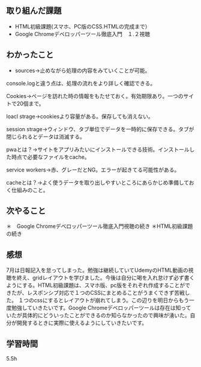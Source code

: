 ## 取り組んだ課題
* HTML初級課題(スマホ、PC版のCSS.HTMLの完成まで）
* Google Chromeデベロッパーツール徹底入門　１.２視聴
## わかったこと
* sources→止めながら処理の内容をみていくことが可能。

console.logと違う点は、処理の流れをより詳しく確認できる。

Cookies→ページを訪れた時の情報をもたせておく。有効期限あり。一つのサイトで20個まで。

loacl strage→cookiesより容量がある。保存しても消えない。

session strage→ウィンドウ、タブ単位でデータを一時的に保存できる。タブが閉じられるとデータは消滅する。

pwaとは？→サイトをアプリみたいにインストールできる技術。インストールした時点で必要なファイルをcache。

service workers→赤、グレーだとNG。エラーが起きてる可能性がある。

cacheとは？→よく使うデータを取り出しやすいところにあらかじめ準備しておく仕組みのこと。
## 次やること
＊　Google Chromeデベロッパーツール徹底入門視聴の続き
＊HTML初級課題の続き
## 感想
7月は日報記入を怠ってしまった。勉強は継続していてUdemyのHTML動画の視聴を終え、gridレイアウトを学びました。今後は自分に喝を入れ怠けず必ず書くようにする。HTML初級課題は、スマホ版、pc版をそれぞれ作成することができたが、レスポンシブ対応で１つのCSSにまとめることがうまくできず苦戦した。
１つのcssにするとレイアウトが崩れてしまう。この辺りを明日からもう一度勉強していきたいです。Google Chromeデベロッパーツールは存在は知っていたが具体的にどういったことができるのか知らなかったので興味が湧いた。自分が開発するときに実際に使えるようにしていきたいです。
## 学習時間
5.5h
